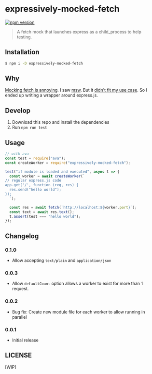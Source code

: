 # expressively-mocked-fetch

[![npm version](https://badge.fury.io/js/expressively-mocked-fetch.svg)](https://badge.fury.io/js/expressively-mocked-fetch)

> A fetch mock that launches express as a child_process to help testing.

## Installation

```bash
$ npm i -D expressively-mocked-fetch
```

## Why

[Mocking fetch is annoying](https://kentcdodds.com/blog/stop-mocking-fetch).  I
saw [msw](https://github.com/mswjs/msw). But it [didn't fit my use case](https://github.com/mswjs/msw/issues/287). So I ended up writing a wrapper around express.js.

## Develop

1. Download this repo and install the dependencies
2. Run `npm run test`

## Usage

```js
// with ava
const test = require("ava");
const createWorker = require("expressively-mocked-fetch");

test("if module is loaded and executed", async t => {
  const worker = await createWorker(`
// regular express.js code
app.get('/', function (req, res) {
  res.send("hello world");
});
  `);

  const res = await fetch(`http://localhost:${worker.port}`);
  const text = await res.text();
  t.assert(test === "hello world");
});
```

## Changelog

### 0.1.0

- Allow accepting `text/plain` and `application/json`

### 0.0.3

- Allow `defaultCount` option allows a worker to exist for more than 1 request.

### 0.0.2

- Bug fix: Create new module file for each worker to allow running in parallel

### 0.0.1

- Initial release

## LICENSE

[WIP]
